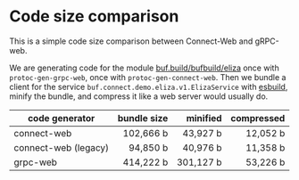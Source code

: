 # Code size comparison

This is a simple code size comparison between Connect-Web and gRPC-web.

We are generating code for the module [buf.build/bufbuild/eliza](https://buf.build/bufbuild/eliza)
once with `protoc-gen-grpc-web`, once with `protoc-gen-connect-web`. 
Then we bundle a client for the service `buf.connect.demo.eliza.v1.ElizaService` 
with [esbuild](https://esbuild.github.io/), minify the bundle, and compress 
it like a web server would usually do.

| code generator | bundle size        | minified               | compressed           |
|----------------|-------------------:|-----------------------:|---------------------:|
| connect-web    | 102,666 b | 43,927 b | 12,052 b |
| connect-web (legacy) | 94,850 b | 40,976 b | 11,358 b |
| grpc-web       | 414,222 b    | 301,127 b    | 53,226 b |
